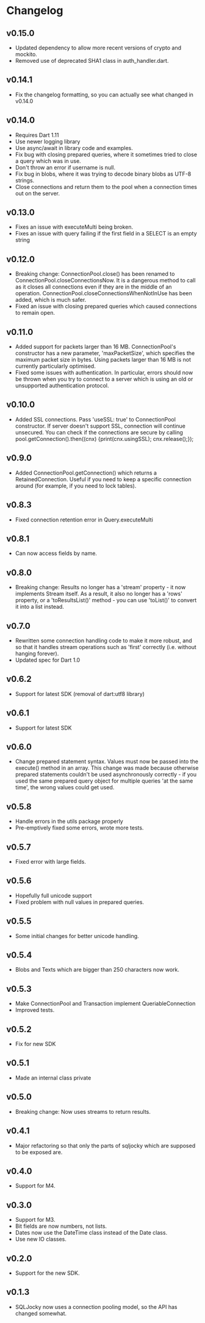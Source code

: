 Changelog
=========

v0.15.0
-------
* Updated dependency to allow more recent versions of crypto and mockito.
* Removed use of deprecated SHA1 class in auth_handler.dart.

v0.14.1
-------
* Fix the changelog formatting, so you can actually see what changed in v0.14.0

v0.14.0
-------
* Requires Dart 1.11
* Use newer logging library
* Use async/await in library code and examples.
* Fix bug with closing prepared queries, where it sometimes tried to close a query which was in use.
* Don't throw an error if username is null.
* Fix bug in blobs, where it was trying to decode binary blobs as UTF-8 strings.
* Close connections and return them to the pool when a connection times out on the server.

v0.13.0
-------
* Fixes an issue with executeMulti being broken.
* Fixes an issue with query failing if the first field in a SELECT is an empty string

v0.12.0
-------
* Breaking change: ConnectionPool.close() has been renamed to ConnectionPool.closeConnectionsNow.
It is a dangerous method to call as it closes all connections even if they are in the middle
of an operation. ConnectionPool.closeConnectionsWhenNotInUse has been added, which is much
safer.
* Fixed an issue with closing prepared queries which caused connections to remain open.

v0.11.0
-------
* Added support for packets larger than 16 MB. ConnectionPool's constructor has a new parameter,
'maxPacketSize', which specifies the maximum packet size in bytes. Using packets larger than
16 MB is not currently particularly optimised.
* Fixed some issues with authentication. In particular, errors should now be thrown when you
try to connect to a server which is using an old or unsupported authentication protocol.

v0.10.0
-------
* Added SSL connections. Pass 'useSSL: true' to ConnectionPool constructor. If server doesn't support
SSL, connection will continue unsecured. You can check if the connections are secure by calling
pool.getConnection().then((cnx) {print(cnx.usingSSL); cnx.release();});

v0.9.0
------
* Added ConnectionPool.getConnection() which returns a RetainedConnection. Useful
if you need to keep a specific connection around (for example, if you need to
lock tables).

v0.8.3
------
* Fixed connection retention error in Query.executeMulti

v0.8.1
------
* Can now access fields by name.

v0.8.0
------
* Breaking change: Results no longer has a 'stream' property - it now implements Stream itself.
As a result, it also no longer has a 'rows' property, or a 'toResultsList()' method - you
can use 'toList()' to convert it into a list instead.

v0.7.0
------
* Rewritten some connection handling code to make it more robust, and
so that it handles stream operations such as 'first' correctly (i.e.
without hanging forever).
* Updated spec for Dart 1.0

v0.6.2
------
* Support for latest SDK (removal of dart:utf8 library)

v0.6.1
------
* Support for latest SDK

v0.6.0
------
* Change prepared statement syntax. Values must now be passed into the execute() method
in an array. This change was made because otherwise prepared statements couldn't be used
asynchronously correctly - if you used the same prepared query object for multiple queries 
'at the same time', the wrong values could get used.

v0.5.8
------
* Handle errors in the utils package properly
* Pre-emptively fixed some errors, wrote more tests.

v0.5.7
------
* Fixed error with large fields.

v0.5.6
------
* Hopefully full unicode support
* Fixed problem with null values in prepared queries.

v0.5.5
------
* Some initial changes for better unicode handling.

v0.5.4
------
* Blobs and Texts which are bigger than 250 characters now work.

v0.5.3
------
* Make ConnectionPool and Transaction implement QueriableConnection
* Improved tests.

v0.5.2
------
* Fix for new SDK

v0.5.1
------
* Made an internal class private

v0.5.0
------
* Breaking change: Now uses streams to return results.

v0.4.1
------
* Major refactoring so that only the parts of sqljocky which are supposed to be exposed are.

v0.4.0
------
* Support for M4.

v0.3.0
------
* Support for M3.
* Bit fields are now numbers, not lists. 
* Dates now use the DateTime class instead of the Date class. 
* Use new IO classes.

v0.2.0
------
* Support for the new SDK.
 
v0.1.3
------
* SQLJocky now uses a connection pooling model, so the API has changed somewhat.
